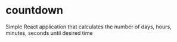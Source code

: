 # countdown
Simple React application that calculates the number of days, hours, minutes, seconds until desired time
